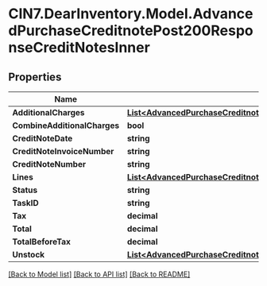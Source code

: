 # CIN7.DearInventory.Model.AdvancedPurchaseCreditnotePost200ResponseCreditNotesInner

## Properties

| Name                         | Type                                                                                                                                          | Description | Notes |
| ---------------------------- | --------------------------------------------------------------------------------------------------------------------------------------------- | ----------- | ----- |
| **AdditionalCharges**        | [**List&lt;AdvancedPurchaseCreditnotePostRequestAdditionalChargesInner&gt;**](AdvancedPurchaseCreditnotePostRequestAdditionalChargesInner.md) |             |
| **CombineAdditionalCharges** | **bool**                                                                                                                                      |             |
| **CreditNoteDate**           | **string**                                                                                                                                    |             |
| **CreditNoteInvoiceNumber**  | **string**                                                                                                                                    |             |
| **CreditNoteNumber**         | **string**                                                                                                                                    |             |
| **Lines**                    | [**List&lt;AdvancedPurchaseCreditnotePostRequestLinesInner&gt;**](AdvancedPurchaseCreditnotePostRequestLinesInner.md)                         |             |
| **Status**                   | **string**                                                                                                                                    |             |
| **TaskID**                   | **string**                                                                                                                                    |             |
| **Tax**                      | **decimal**                                                                                                                                   |             |
| **Total**                    | **decimal**                                                                                                                                   |             |
| **TotalBeforeTax**           | **decimal**                                                                                                                                   |             |
| **Unstock**                  | [**List&lt;AdvancedPurchaseCreditnotePostRequestUnstockInner&gt;**](AdvancedPurchaseCreditnotePostRequestUnstockInner.md)                     |             |

[[Back to Model list]](../README.md#documentation-for-models) [[Back to API list]](../README.md#documentation-for-api-endpoints) [[Back to README]](../README.md)
